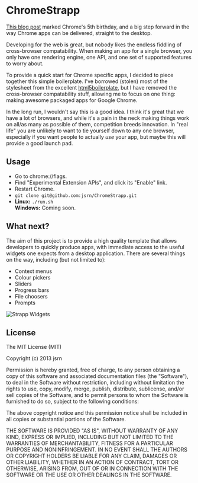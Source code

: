 # ChromeStrapp

[This blog post](http://chrome.blogspot.co.uk/2013/09/a-new-breed-of-chrome-apps.html) marked Chrome's 5th birthday, and a big step forward in the way Chrome apps can be delivered, straight to the desktop.

Developing for the web is great, but nobody likes the endless fiddling of cross-browser compatability. When making an app for a single browser, you only have one rendering engine, one API, and one set of supported features to worry about.

To provide a quick start for Chrome specific apps, I decided to piece together this simple boilerplate. I've borrowed (stolen) most of the stylesheet from the excellent [html5boilerplate](http://html5boilerplate.com/), but I have removed the cross-browser compatability stuff, allowing me to focus on one thing: making awesome packaged apps for Google Chrome.

In the long run, I wouldn't say this is a good idea. I think it's great that we have a lot of browsers, and while it's a pain in the neck making things work on all/as many as possible of them, competition breeds innovation. In "real life" you are unlikely to want to tie yourself down to any one browser, especially if you want people to actually *use* your app, but maybe this will provide a good launch pad.

## Usage

 * Go to chrome://flags.
 * Find "Experimental Extension APIs", and click its "Enable" link.
 * Restart Chrome.
 * `git clone git@github.com:jsrn/ChromeStrapp.git`
 * **Linux:** `./run.sh`  
   **Windows:** Coming soon.

## What next?

The aim of this project is to provide a high quality template that allows developers to quickly produce apps, with immediate access to the useful widgets one expects from a desktop application. There are several things on the way, including (but not limited to):

 * Context menus
 * Colour pickers
 * Sliders
 * Progress bars
 * File choosers
 * Prompts

![Strapp Widgets](https://raw.github.com/jsrn/ChromeStrapp/master/assets/strapp.png "Strapp Widgets")

## License

The MIT License (MIT)

Copyright (c) 2013 jsrn

Permission is hereby granted, free of charge, to any person obtaining a copy of
this software and associated documentation files (the "Software"), to deal in
the Software without restriction, including without limitation the rights to
use, copy, modify, merge, publish, distribute, sublicense, and/or sell copies of
the Software, and to permit persons to whom the Software is furnished to do so,
subject to the following conditions:

The above copyright notice and this permission notice shall be included in all
copies or substantial portions of the Software.

THE SOFTWARE IS PROVIDED "AS IS", WITHOUT WARRANTY OF ANY KIND, EXPRESS OR
IMPLIED, INCLUDING BUT NOT LIMITED TO THE WARRANTIES OF MERCHANTABILITY, FITNESS
FOR A PARTICULAR PURPOSE AND NONINFRINGEMENT. IN NO EVENT SHALL THE AUTHORS OR
COPYRIGHT HOLDERS BE LIABLE FOR ANY CLAIM, DAMAGES OR OTHER LIABILITY, WHETHER
IN AN ACTION OF CONTRACT, TORT OR OTHERWISE, ARISING FROM, OUT OF OR IN
CONNECTION WITH THE SOFTWARE OR THE USE OR OTHER DEALINGS IN THE SOFTWARE.